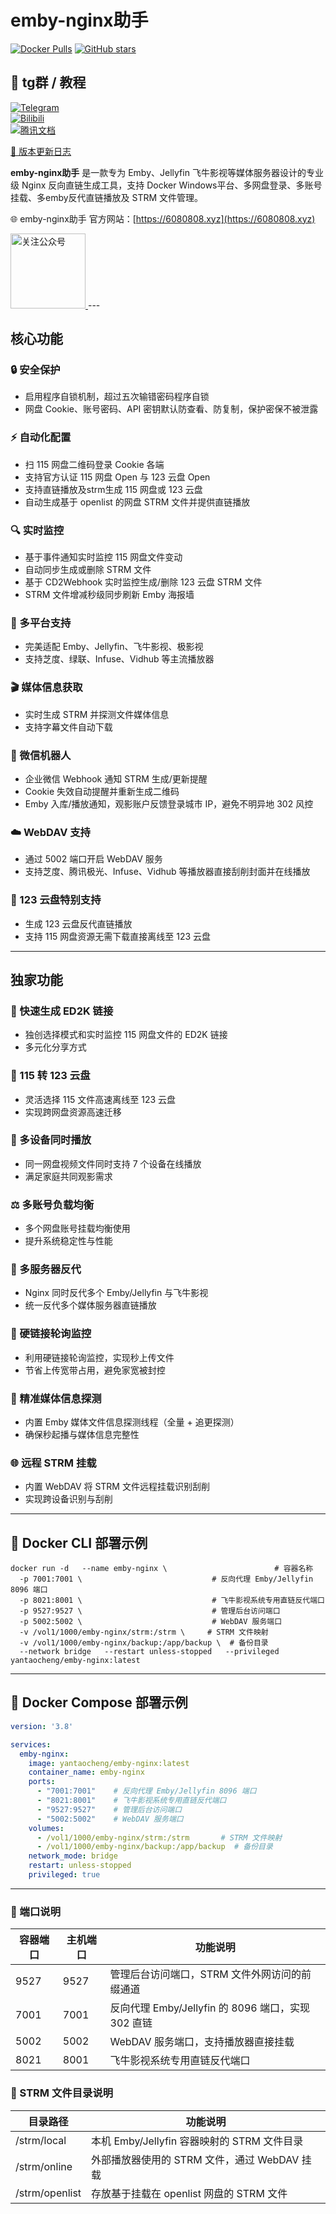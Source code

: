 
# emby-nginx助手

[![Docker Pulls](https://img.shields.io/docker/pulls/yantaocheng/emby-nginx.svg)](https://hub.docker.com/r/yantaocheng/emby-nginx)
[![GitHub stars](https://img.shields.io/github/stars/Yongzz668/emby-nginx.svg)](https://github.com/Yongzz668/emby-nginx/stargazers)
## 📌 tg群 / 教程

[![Telegram](https://img.shields.io/badge/Telegram-加入群-blue?logo=telegram)](https://t.me/Embynginx)  
[![Bilibili](https://img.shields.io/badge/B站-教程-red?logo=bilibili)](https://b23.tv/pwru3We)  
[![腾讯文档](https://img.shields.io/badge/腾讯文档-教程-green?logo=tencentdocs)](https://docs.qq.com/doc/DTHVTcHRwb3pJdk1D)

[📄 版本更新日志](./CHANGELOG.md)

**emby-nginx助手** 是一款专为 Emby、Jellyfin 飞牛影视等媒体服务器设计的专业级 Nginx 反向直链生成工具，支持 Docker Windows平台、多网盘登录、多账号挂载、多emby反代直链播放及 STRM 文件管理。

🌐 emby-nginx助手 官方网站：[https://6080808.xyz](https://6080808.xyz)

<a href="https://mp.weixin.qq.com/mp/profile_ext?action=home&__biz=XXXXXX==" target="_blank">
  <img src="https://cdn.jsdelivr.net/gh/Yongzz668/image@main/assets/IMG_8887.jpeg" 
       alt="关注公众号" 
       width="120">
</a>
---

## 核心功能 

### 🔒 安全保护
- 启用程序自锁机制，超过五次输错密码程序自锁  
- 网盘 Cookie、账号密码、API 密钥默认防查看、防复制，保护密保不被泄露

### ⚡ 自动化配置
- 扫 115 网盘二维码登录 Cookie 各端  
- 支持官方认证 115 网盘 Open 与 123 云盘 Open  
- 支持直链播放及strm生成 115 网盘或 123 云盘  
- 自动生成基于 openlist 的网盘 STRM 文件并提供直链播放

### 🔍 实时监控
- 基于事件通知实时监控 115 网盘文件变动  
- 自动同步生成或删除 STRM 文件  
- 基于 CD2Webhook 实时监控生成/删除 123 云盘 STRM 文件  
- STRM 文件增减秒级同步刷新 Emby 海报墙

### 📱 多平台支持
- 完美适配 Emby、Jellyfin、飞牛影视、极影视  
- 支持芝度、绿联、Infuse、Vidhub 等主流播放器

### 🎬 媒体信息获取
- 实时生成 STRM 并探测文件媒体信息  
- 支持字幕文件自动下载

### 🤖 微信机器人
- 企业微信 Webhook 通知 STRM 生成/更新提醒  
- Cookie 失效自动提醒并重新生成二维码  
- Emby 入库/播放通知，观影账户反馈登录城市 IP，避免不明异地 302 风控

### ☁️ WebDAV 支持
- 通过 5002 端口开启 WebDAV 服务  
- 支持芝度、腾讯极光、Infuse、Vidhub 等播放器直接刮削封面并在线播放

### 🚀 123 云盘特别支持
- 生成 123 云盘反代直链播放  
- 支持 115 网盘资源无需下载直接离线至 123 云盘

---

## 独家功能 

### 🎯 快速生成 ED2K 链接
- 独创选择模式和实时监控 115 网盘文件的 ED2K 链接  
- 多元化分享方式

### 🔄 115 转 123 云盘
- 灵活选择 115 文件高速离线至 123 云盘  
- 实现跨网盘资源高速迁移

### 👥 多设备同时播放
- 同一网盘视频文件同时支持 7 个设备在线播放  
- 满足家庭共同观影需求

### ⚖️ 多账号负载均衡
- 多个网盘账号挂载均衡使用  
- 提升系统稳定性与性能

### 🔄 多服务器反代
- Nginx 同时反代多个 Emby/Jellyfin 与飞牛影视  
- 统一反代多个媒体服务器直链播放

### 💾 硬链接轮询监控
- 利用硬链接轮询监控，实现秒上传文件  
- 节省上传宽带占用，避免家宽被封控

### 🔧 精准媒体信息探测
- 内置 Emby 媒体文件信息探测线程（全量 + 追更探测）  
- 确保秒起播与媒体信息完整性

### 🌐 远程 STRM 挂载
- 内置 WebDAV 将 STRM 文件远程挂载识别刮削  
- 实现跨设备识别与刮削

---

## 🐳 Docker CLI 部署示例
```
docker run -d   --name emby-nginx \                        # 容器名称
  -p 7001:7001 \                             # 反向代理 Emby/Jellyfin 8096 端口
  -p 8021:8001 \                             # 飞牛影视系统专用直链反代端口
  -p 9527:9527 \                             # 管理后台访问端口
  -p 5002:5002 \                             # WebDAV 服务端口
  -v /vol1/1000/emby-nginx/strm:/strm \     # STRM 文件映射
  -v /vol1/1000/emby-nginx/backup:/app/backup \  # 备份目录
  --network bridge   --restart unless-stopped   --privileged   yantaocheng/emby-nginx:latest
  ```

---

## 🐳 Docker Compose 部署示例

```yaml
version: '3.8'

services:
  emby-nginx:
    image: yantaocheng/emby-nginx:latest
    container_name: emby-nginx
    ports:
      - "7001:7001"    # 反向代理 Emby/Jellyfin 8096 端口
      - "8021:8001"    # 飞牛影视系统专用直链反代端口
      - "9527:9527"    # 管理后台访问端口
      - "5002:5002"    # WebDAV 服务端口
    volumes:
      - /vol1/1000/emby-nginx/strm:/strm       # STRM 文件映射
      - /vol1/1000/emby-nginx/backup:/app/backup  # 备份目录
    network_mode: bridge
    restart: unless-stopped
    privileged: true
```
---

### 🔌 端口说明

| 容器端口 | 主机端口 | 功能说明 |
|-----------|----------|----------|
| 9527      | 9527     | 管理后台访问端口，STRM 文件外网访问的前缀通道 |
| 7001      | 7001     | 反向代理 Emby/Jellyfin 的 8096 端口，实现 302 直链 |
| 5002      | 5002     | WebDAV 服务端口，支持播放器直接挂载 |
| 8021      | 8001     | 飞牛影视系统专用直链反代端口 |

### 📂 STRM 文件目录说明

| 目录路径             | 功能说明 |
|---------------------|----------|
| /strm/local          | 本机 Emby/Jellyfin 容器映射的 STRM 文件目录 |
| /strm/online         | 外部播放器使用的 STRM 文件，通过 WebDAV 挂载 |
| /strm/openlist       | 存放基于挂载在 openlist 网盘的 STRM 文件 |
